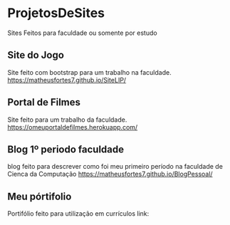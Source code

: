 # ProjetosDeSites
Sites Feitos para faculdade ou somente por estudo

## Site do Jogo
Site feito com bootstrap para um trabalho na faculdade.
https://matheusfortes7.github.io/SiteLIP/

## Portal de Filmes
Site feito para um trabalho da faculdade.
https://omeuportaldefilmes.herokuapp.com/

## Blog 1º periodo faculdade
blog feito para descrever como foi meu primeiro período na faculdade de Cienca da Computação
https://matheusfortes7.github.io/BlogPessoal/

## Meu pórtifolio
Portifólio feito para utilização em currículos
link:
